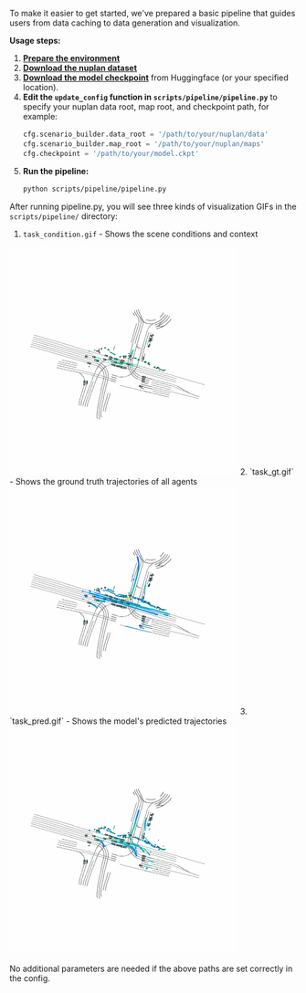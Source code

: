 To make it easier to get started, we've prepared a basic pipeline that guides users from data caching to data generation and visualization.

**Usage steps:**

1. **[Prepare the environment](install.md)**
2. **[Download the nuplan dataset](prepare_dataset.md)** 
3. **[Download the model checkpoint](train_eval.md#checkpoints)** from Huggingface (or your specified location).
4. **Edit the `update_config` function in `scripts/pipeline/pipeline.py`** to specify your nuplan data root, map root, and checkpoint path, for example:
   ```python
   cfg.scenario_builder.data_root = '/path/to/your/nuplan/data'
   cfg.scenario_builder.map_root = '/path/to/your/nuplan/maps'
   cfg.checkpoint = '/path/to/your/model.ckpt'
   ```
5. **Run the pipeline:**
   ```bash
   python scripts/pipeline/pipeline.py
   ```
After running pipeline.py, you will see three kinds of visualization GIFs in the `scripts/pipeline/` directory:

1. `task_condition.gif` - Shows the scene conditions and context
<img src="../assets/bp_condition.gif" width="400">
2. `task_gt.gif` - Shows the ground truth trajectories of all agents
<img src="../assets/bp_gt.gif" width="400">
3. `task_pred.gif` - Shows the model's predicted trajectories
<img src="../assets/bp_pred.gif" width="400">

No additional parameters are needed if the above paths are set correctly in the config.
